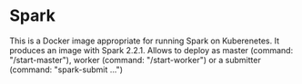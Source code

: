 # Spark

This is a Docker image appropriate for running Spark on Kuberenetes. It produces an image with Spark 2.2.1. Allows to deploy as master (command: "/start-master"), worker (command: "/start-worker") or a submitter (command: "spark-submit ...")

